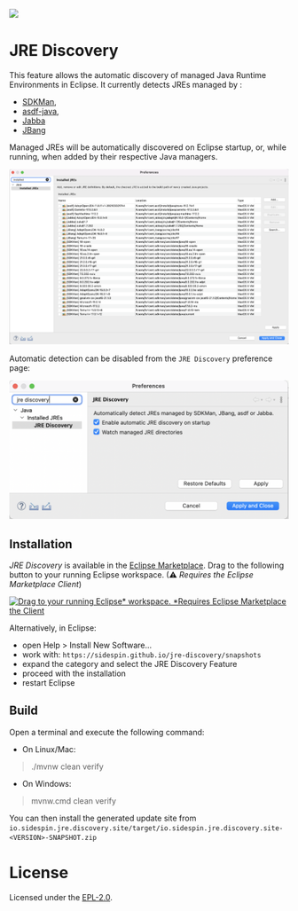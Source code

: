 [![](https://img.shields.io/eclipse-marketplace/v/jre-discovery?color=light-green)](https://marketplace.eclipse.org/content/jre-discovery)
# JRE Discovery

This feature allows the automatic discovery of managed Java Runtime Environments in Eclipse. 
It currently detects JREs managed by :
- [SDKMan](https://sdkman.io/), 
- [asdf-java](https://github.com/halcyon/asdf-java), 
- [Jabba](https://github.com/shyiko/jabba) 
- [JBang](https://www.jbang.dev/)

Managed JREs will be automatically discovered on Eclipse startup, or, while running, when added by their respective Java managers.

![Detected JREs](images/jre-discovery.png)

Automatic detection can be disabled from the `JRE Discovery` preference page:

<img src="images/jre-discovery-prefs.png" width="600" />

Installation
------------
_JRE Discovery_ is available in the [Eclipse Marketplace](https://marketplace.eclipse.org/content/jre-discovery). Drag to the following button to your running Eclipse workspace. (⚠ *Requires the Eclipse Marketplace Client*)

[![Drag to your running Eclipse* workspace. *Requires Eclipse Marketplace the Client](https://marketplace.eclipse.org/sites/all/themes/solstice/public/images/marketplace/btn-install.svg)](http://marketplace.eclipse.org/marketplace-client-intro?mpc_install=5514555 "Drag to your running Eclipse* workspace. *Requires Eclipse Marketplace Client")

Alternatively, in Eclipse:

- open Help > Install New Software...
- work with: `https://sidespin.github.io/jre-discovery/snapshots`
- expand the category and select the JRE Discovery Feature
- proceed with the installation
- restart Eclipse


Build
-----

Open a terminal and execute the following command:
- On Linux/Mac:

> ./mvnw clean verify
    
- On Windows:
    
> mvnw.cmd clean verify

You can then install the generated update site from `io.sidespin.jre.discovery.site/target/io.sidespin.jre.discovery.site-<VERSION>-SNAPSHOT.zip`

# License

Licensed under the [EPL-2.0](https://www.eclipse.org/legal/epl-2.0/).